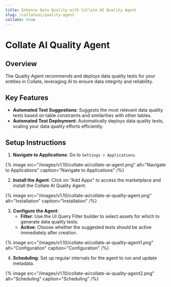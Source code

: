 ```yaml
---
title: Enhance Data Quality with Collate AI Quality Agent
slug: /collateai/quality-agent
collate: true
---
```


# Collate AI Quality Agent

## Overview

The Quality Agent recommends and deploys data quality tests for your entities in Collate, leveraging AI to ensure data integrity and reliability.

## Key Features

- **Automated Test Suggestions**: Suggests the most relevant data quality tests based on table constraints and similarities with other tables.
- **Automated Test Deployment**: Automatically deploys data quality tests, scaling your data quality efforts efficiently.

## Setup Instructions

1. **Navigate to Applications**: Go to `Settings > Applications`.

{% image
src="/images/v1.10/collate-ai/collate-ai-agent.png"
alt="Navigate to Applications"
caption="Navigate to Applications"
/%}

2. **Install the Agent**: Click on "Add Apps" to access the marketplace and install the Collate AI Quality Agent.

{% image
src="/images/v1.10/collate-ai/collate-ai-quality-agent.png"
alt="Installation"
caption="Installation"
/%}

3. **Configure the Agent**:
   - **Filter**: Use the UI Query Filter builder to select assets for which to generate data quality tests.
   - **Active**: Choose whether the suggested tests should be active immediately after creation.

{% image
src="/images/v1.10/collate-ai/collate-ai-quality-agent1.png"
alt="Configuration"
caption="Configuration"
/%}

4. **Scheduling**: Set up regular intervals for the agent to run and update metadata.

{% image
src="/images/v1.10/collate-ai/collate-ai-quality-agent2.png"
alt="Scheduling"
caption="Scheduling"
/%}
